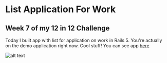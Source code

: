 # List Application For Work
## Week 7 of my 12 in 12 Challenge ##

Today I built app with list for application on work in Rails 5. You're actually on the demo application right now. Cool stuff!
You can see app [here](https://lit-tundra-71204.herokuapp.com "Title")

![alt text][id]

[id]: https://pp.userapi.com/c840339/v840339401/2a5a6/4NMWmS-xthY.jpg